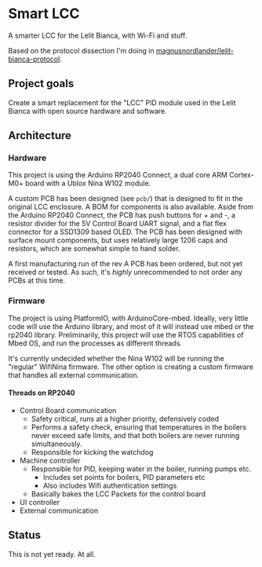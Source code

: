 # Smart LCC

A smarter LCC for the Lelit Bianca, with Wi-Fi and stuff.

Based on the protocol dissection I'm doing in [magnusnordlander/lelit-bianca-protocol](https://github.com/magnusnordlander/lelit-bianca-protocol).

## Project goals

Create a smart replacement for the "LCC" PID module used in the Lelit Bianca with open source hardware and software.

## Architecture

### Hardware
This project is using the Arduino RP2040 Connect, a dual core ARM Cortex-M0+ board with a Ublox Nina W102 module.

A custom PCB has been designed (see `pcb/`) that is designed to fit in the original LCC enclosure. A BOM for components is also available. Aside from the Arduino RP2040 Connect, the PCB has push buttons for + and -, a resistor divider for the 5V Control Board UART signal, and a flat flex connector for a SSD1309 based OLED. The PCB has been designed with surface mount components, but uses relatively large 1206 caps and resistors, which are somewhat simple to hand solder.

A first manufacturing run of the rev A PCB has been ordered, but not yet received or tested. As such, it's *highly* unrecommended to not order any PCBs at this time.

### Firmware
The project is using PlatformIO, with ArduinoCore-mbed. Ideally, very little code will use the Arduino library, and most of it will instead use mbed or the rp2040 library. Preliminarily, this project will use the RTOS capabilities of Mbed OS, and run the processes as different threads.

It's currently undecided whether the Nina W102 will be running the "regular" WifiNina firmware. The other option is creating a custom firmware that handles all external communication. 

#### Threads on RP2040
* Control Board communication
  * Safety critical, runs at a higher priority, defensively coded
  * Performs a safety check, ensuring that temperatures in the boilers never exceed safe limits, and that both boilers are never running simultaneously.
  * Responsible for kicking the watchdog
* Machine controller
  * Responsible for PID, keeping water in the boiler, running pumps etc.
    * Includes set points for boilers, PID parameters etc
    * Also includes Wifi authentication settings
  * Basically bakes the LCC Packets for the control board
* UI controller
* External communication

## Status

This is not yet ready. At all.

